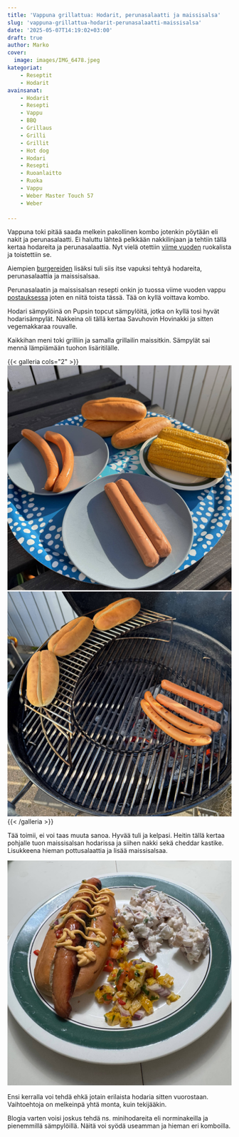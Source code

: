 ```yaml
---
title: 'Vappuna grillattua: Hodarit, perunasalaatti ja maissisalsa'
slug: 'vappuna-grillattua-hodarit-perunasalaatti-maissisalsa'
date: '2025-05-07T14:19:02+03:00'
draft: true
author: Marko
cover:
  image: images/IMG_6478.jpeg
kategoriat:
    - Reseptit
    - Hodarit
avainsanat:
    - Hodarit
    - Resepti
    - Vappu
    - BBQ
    - Grillaus
    - Grilli
    - Grillit
    - Hot dog
    - Hodari
    - Resepti
    - Ruoanlaitto
    - Ruoka
    - Vappu
    - Weber Master Touch 57
    - Weber

---
```

Vappuna toki pitää saada melkein pakollinen kombo jotenkin pöytään eli nakit ja perunasalaatti. Ei haluttu lähteä pelkkään nakkilinjaan ja tehtiin tällä kertaa hodareita ja perunasalaattia. Nyt vielä otettiin [viime vuoden](https://bbqblogi.fi/grillausta-koko-vappu/) ruokalista ja toistettiin se.

Aiempien [burgereiden](https://bbqblogi.fi/poppis-burgeri/) lisäksi tuli siis itse vapuksi tehtyä hodareita, perunasalaattia ja maissisalsaa. 

Perunasalaatin ja maissisalsan resepti onkin jo tuossa viime vuoden vappu [postauksessa](https://bbqblogi.fi/grillausta-koko-vappu/) joten en niitä toista tässä. Tää on kyllä voittava kombo.

Hodari sämpylöinä on Pupsin topcut sämpylöitä, jotka on kyllä tosi hyvät hodarisämpylät. Nakkeina oli tällä kertaa Savuhovin Hovinakki ja sitten vegemakkaraa rouvalle. 

Kaikkihan meni toki grilliin ja samalla grillailin maissitkin. Sämpylät sai mennä lämpiämään tuohon lisäritilälle.

{{< galleria cols="2" >}}
![](images/IMG_6475.jpeg)
![](images/IMG_6477.jpeg)
{{< /galleria >}}

Tää toimii, ei voi taas muuta sanoa. Hyvää tuli ja kelpasi. Heitin tällä kertaa pohjalle tuon maissisalsan hodarissa ja siihen nakki sekä cheddar kastike. Lisukkeena hieman pottusalaattia ja lisää maissisalsaa.

![](images/IMG_6478.jpeg)

Ensi kerralla voi tehdä ehkä jotain erilaista hodaria sitten vuorostaan. Vaihtoehtoja on melkeinpä yhtä monta, kuin tekijääkin.

Blogia varten voisi joskus tehdä ns. minihodareita eli norminakeilla ja pienemmillä sämpylöillä. Näitä voi syödä useamman ja hieman eri komboilla.